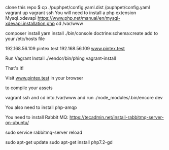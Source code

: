 clone this repo
$ cp ./puphpet/config.yaml.dist /puphpet/config.yaml
vagrant up
vagrant ssh
You will need to install a php extension Mysql_xdevapi https://www.php.net/manual/en/mysql-xdevapi.installation.php
cd /var/www

<!-- Install composer 1.7.1
cd ~/
https://getcomposer.org/download/ (follow 1st 2 steps)
cd /var/www
$ php ~/composer -->

composer install
yarn install
./bin/console doctrine:schema:create
add to your /etc/hosts file

192.168.56.109 pintex.test
192.168.56.109 www.pintex.test

Run Vagrant Install
./vendor/bin/phing vagrant-install

That's it!

Visit www.pintex.test in your browser

to compile your assets

vagrant ssh and cd into /var/www and run ./node_modules/.bin/encore dev

You also need to install php-amqp

You need to install Rabbit MQ:
https://tecadmin.net/install-rabbitmq-server-on-ubuntu/

sudo service rabbitmq-server reload

sudo apt-get update
sudo apt-get install php7.2-gd
